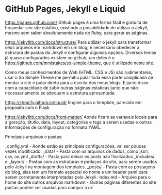 # GitHub Pages, Jekyll e Liquid

<https://pages.github.com/>
Github pages é uma forma fácil e gratuita de hospedar seu site estático, existindo a possibilidade de utilizar o Jekyll, mesmo sem saber absolutamente nada de Ruby, para gerar as páginas.

<https://jekyllrb.com/docs/structure/>
Para utilizar o jekyll para transformar seus arquivos em markdown em um blog, é necessário obedecer a estrutura de pastas do Jekyll  e configurar algumas opções. Diversos temas já quase configurados existem no github, um deles é o <https://github.com/mmistakes/so-simple-theme>, que é utilizado neste site.

Como meus conhecimentos de Web (HTML, CSS e JS) são rudimentares, usar o So Simple Theme me permitiu pular toda essa parte complicada de montar o site e pular direto para a escrita dos meus blogs. E junto disso com a capacidade de subir outras páginas estaticas junto que não necessariamente se adequam a estrutura apresentada.

<https://shopify.github.io/liquid/>
Engine para o template, parecido em proposito com o Flask

<https://jekyllrb.com/docs/front-matter/>
Aonde ficam as variaveis locais para a geração, titutlo, data, layout, categorias e tags a serem usadas e outras informações de configuração no formato YAML.

Principais arquivos e pastas:

_config.yml - Aonde estão as principais configurações, vai ser poucas vezes modificado.
_data/ - Pasta com os arquivos de dados, como json, csv, ou yml
_drafts/ - Pasta para deixar os posts não finalizados
_includes/ e _layout/ - Pastas com as estruturas e pedaços do site, para serem usados pelo Jekyll na montagem dos templates.
_posts/ - Pasta com as postagens do blog, elas tem um formato especial no nome e um header yaml para serem corretamente interpretadas pelo Jekyll.
index.md - Arquivo para o home do site
outros arquivos markdown - Outras páginas diferentes do site
pastas podem ser usadas para compor a url
